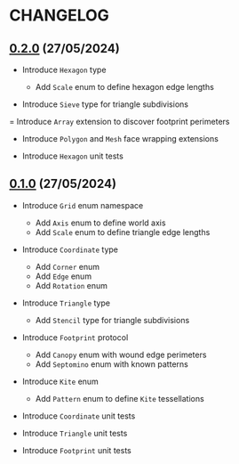 # CHANGELOG

## [0.2.0](https://github.com/zilmarinen/Deltille/releases/tag/0.2.0) (27/05/2024)

- Introduce `Hexagon` type
    - Add `Scale` enum to define hexagon edge lengths

- Introduce `Sieve` type for triangle subdivisions

= Introduce `Array` extension to discover footprint perimeters

- Introduce `Polygon` and `Mesh` face wrapping extensions

- Introduce `Hexagon` unit tests

## [0.1.0](https://github.com/zilmarinen/Deltille/releases/tag/0.1.0) (27/05/2024)

- Introduce `Grid` enum namespace
	- Add `Axis` enum to define world axis
	- Add `Scale` enum to define triangle edge lengths

- Introduce `Coordinate` type
	- Add `Corner` enum
	- Add `Edge` enum
	- Add `Rotation` enum

- Introduce `Triangle` type
	- Add `Stencil` type for triangle subdivisions

- Introduce `Footprint` protocol
	- Add `Canopy` enum with wound edge perimeters
	- Add `Septomino` enum with known patterns

- Introduce `Kite` enum
	- Add `Pattern` enum to define `Kite` tessellations

- Introduce `Coordinate` unit tests
- Introduce `Triangle` unit tests
- Introduce `Footprint` unit tests
